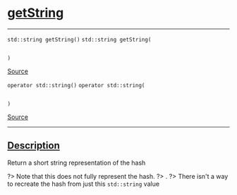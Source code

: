 
<h1 id="get-string">
 <a href="#/api/hash_t/getString" class="anchor">
   <span>getString</span>
  </a>
</h1>

<div class="signature">

<hr>

  <div class="definition-container">
    <div class="definition">
      <code class="desktop-only"><span class="token keyword">std::string</span> getString()</code>
      <code class="mobile-only"><span class="token keyword">std::string</span> getString(
    
)</code>
      <div class="flex-spacing"></div>
      <a href="https://github.com/libocca/occa/blob/22da1992/include/occa/utils/hash.hpp#L133" target="_blank">Source</a>
    </div>
    
  </div>

  <div class="definition-container">
    <div class="definition">
      <code class="desktop-only">operator std::string()</code>
      <code class="mobile-only">operator std::string(
    
)</code>
      <div class="flex-spacing"></div>
      <a href="https://github.com/libocca/occa/blob/22da1992/include/occa/utils/hash.hpp#L138" target="_blank">Source</a>
    </div>
    
  </div>

  <hr>
</div>


<h2 id="description">
 <a href="#/api/hash_t/getString?id=description" class="anchor">
   <span>Description</span>
  </a>
</h2>

Return a short string representation of the hash

?> Note that this does not fully represent the hash.
?> .
?> There isn't a way to recreate the hash from just this `std::string` value
